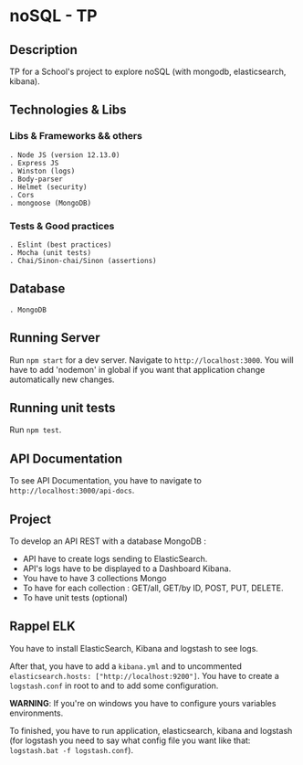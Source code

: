# noSQL - TP

## Description

TP for a School's project to explore noSQL (with mongodb, elasticsearch, kibana).

## Technologies & Libs

### Libs & Frameworks && others
    . Node JS (version 12.13.0)
    . Express JS
    . Winston (logs)
    . Body-parser
    . Helmet (security)
    . Cors
    . mongoose (MongoDB)

### Tests & Good practices
    . Eslint (best practices)
    . Mocha (unit tests)
    . Chai/Sinon-chai/Sinon (assertions)

## Database
    . MongoDB


## Running Server
Run `npm start` for a dev server. Navigate to `http://localhost:3000`.
You will have to add 'nodemon' in global if you want that application change automatically new changes.


## Running unit tests
Run `npm test`.


## API Documentation
To see API Documentation, you have to navigate to `http://localhost:3000/api-docs`.


## Project

To develop an API REST with a database MongoDB :
- API have to create logs sending to ElasticSearch.
- API's logs have to be displayed to a Dashboard Kibana.
- You have to have 3 collections Mongo
- To have for each collection : GET/all, GET/by ID, POST, PUT, DELETE.
- To have unit tests (optional)


## Rappel ELK

You have to install ElasticSearch, Kibana and logstash to see logs.

After that, you have to add a `kibana.yml` and to uncommented `elasticsearch.hosts: ["http://localhost:9200"]`.
You have to create a `logstash.conf` in root to and to add some configuration.

**WARNING**: If you're on windows you have to configure yours variables environments.
 
To finished, you have to run application, elasticsearch, kibana and logstash (for logstash you need to say what config file you want like that: `logstash.bat -f logstash.conf`).
